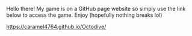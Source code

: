 Hello there! My game is on a GitHub page website so simply use the link below to access the game. Enjoy (hopefully nothing breaks lol)

https://caramel4764.github.io/Octodive/